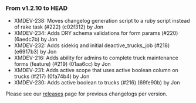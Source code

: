 ### From v1.2.10 to HEAD

- XMDEV-238: Moves changelog generation script to a ruby script instead of rake task (#222) (c02f312) by Jon
- XMDEV-234: Adds DRY schema validations for form params (#220) (6aedc2b) by Jon
- XMDEV-232: Adds sidekiq and initial deactive_trucks_job (#218) (e6917b3) by Jon
- XMDEV-216: Adds ability for admins to complete truck maintenance forms (feature) (#219) (01aa6cc) by Jon
- XMDEV-231: Adds active scope that uses active boolean column on trucks (#217) (0fa74b4) by Jon
- XMDEV-230: Adds active boolean to trucks (#216) (69fe90b) by Jon

Please see our [releases](https://github.com/devxiongmao/truckin-along/releases/) page for previous changelogs per version.

